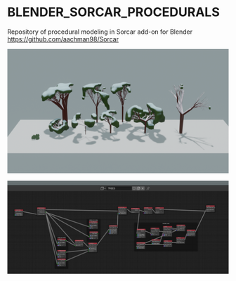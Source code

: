 # BLENDER_SORCAR_PROCEDURALS
Repository of procedural modeling in  Sorcar add-on for Blender https://github.com/aachman98/Sorcar

 ![](images/UglyTrees.png)

![](images/UglyTreesNodes.png)

